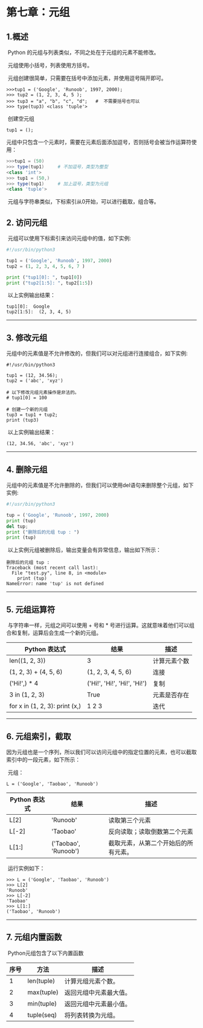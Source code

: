 # 第七章：元组

## 1.概述

​		Python 的元组与列表类似，不同之处在于元组的元素不能修改。

​		元组使用小括号，列表使用方括号。

​		元组创建很简单，只需要在括号中添加元素，并使用逗号隔开即可。

```
>>>tup1 = ('Google', 'Runoob', 1997, 2000); 
>>> tup2 = (1, 2, 3, 4, 5 ); 
>>> tup3 = "a", "b", "c", "d";   #  不需要括号也可以 
>>> type(tup3) <class 'tuple'>
```

​		创建空元组

```
tup1 = ();
```

​		元组中只包含一个元素时，需要在元素后面添加逗号，否则括号会被当作运算符使用：

```powershell
>>>tup1 = (50) 
>>> type(tup1)     # 不加逗号，类型为整型 
<class 'int'>   
>>> tup1 = (50,) 
>>> type(tup1)     # 加上逗号，类型为元组 
<class 'tuple'>
```

​		元组与字符串类似，下标索引从0开始，可以进行截取，组合等。

## 2. 访问元组

​		元组可以使用下标索引来访问元组中的值，如下实例:

```python
#!/usr/bin/python3   

tup1 = ('Google', 'Runoob', 1997, 2000) 
tup2 = (1, 2, 3, 4, 5, 6, 7 )   

print ("tup1[0]: ", tup1[0]) 
print ("tup2[1:5]: ", tup2[1:5])
```

​		以上实例输出结果：

```
tup1[0]:  Google
tup2[1:5]:  (2, 3, 4, 5)
```

------

## 3. 修改元组

​		元组中的元素值是不允许修改的，但我们可以对元组进行连接组合，如下实例:

```
#!/usr/bin/python3   

tup1 = (12, 34.56); 
tup2 = ('abc', 'xyz')   

# 以下修改元组元素操作是非法的。 
# tup1[0] = 100   

# 创建一个新的元组 
tup3 = tup1 + tup2; 
print (tup3)
```

​		以上实例输出结果：

```
(12, 34.56, 'abc', 'xyz')
```

------

## 4. 删除元组

​		元组中的元素值是不允许删除的，但我们可以使用del语句来删除整个元组，如下实例:

```python
#!/usr/bin/python3   

tup = ('Google', 'Runoob', 1997, 2000)   
print (tup) 
del tup; 
print ("删除后的元组 tup : ") 
print (tup)
```

​		以上实例元组被删除后，输出变量会有异常信息，输出如下所示：

```
删除后的元组 tup : 
Traceback (most recent call last):
  File "test.py", line 8, in <module>
    print (tup)
NameError: name 'tup' is not defined
```

------

## 5. 元组运算符

​		与字符串一样，元组之间可以使用 + 号和 * 号进行运算。这就意味着他们可以组合和复制，运算后会生成一个新的元组。

| Python 表达式                  | 结果                         | 描述         |
| ------------------------------ | ---------------------------- | ------------ |
| len((1, 2, 3))                 | 3                            | 计算元素个数 |
| (1, 2, 3) + (4, 5, 6)          | (1, 2, 3, 4, 5, 6)           | 连接         |
| ('Hi!',) * 4                   | ('Hi!', 'Hi!', 'Hi!', 'Hi!') | 复制         |
| 3 in (1, 2, 3)                 | True                         | 元素是否存在 |
| for x in (1, 2, 3): print (x,) | 1 2 3                        | 迭代         |

------

## 6. 元组索引，截取

​		因为元组也是一个序列，所以我们可以访问元组中的指定位置的元素，也可以截取索引中的一段元素，如下所示：

​		元组：

```
L = ('Google', 'Taobao', 'Runoob')
```

| Python 表达式 | 结果                 | 描述                                 |
| ------------- | -------------------- | ------------------------------------ |
| L[2]          | 'Runoob'             | 读取第三个元素                       |
| L[-2]         | 'Taobao'             | 反向读取；读取倒数第二个元素         |
| L[1:]         | ('Taobao', 'Runoob') | 截取元素，从第二个开始后的所有元素。 |

​		运行实例如下：

```
>>> L = ('Google', 'Taobao', 'Runoob')
>>> L[2]
'Runoob'
>>> L[-2]
'Taobao'
>>> L[1:]
('Taobao', 'Runoob')
```

------

## 7. 元组内置函数

​		Python元组包含了以下内置函数

| 序号 | 方法       | 描述                   |
| ---- | ---------- | ---------------------- |
| 1    | len(tuple) | 计算元组元素个数。     |
| 2    | max(tuple) | 返回元组中元素最大值。 |
| 3    | min(tuple) | 返回元组中元素最小值。 |
| 4    | tuple(seq) | 将列表转换为元组。     |

